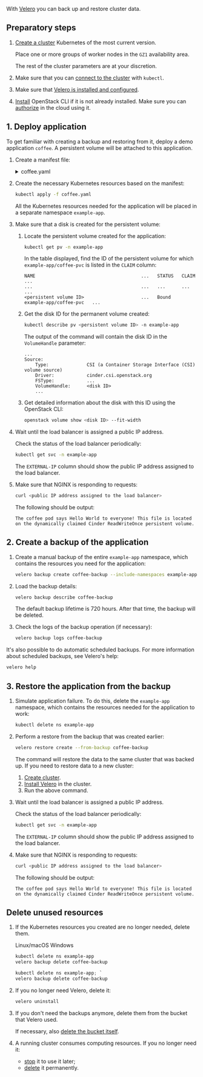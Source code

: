 With [Velero](https://velero.io/docs/main/) you can back up and restore cluster data.

## Preparatory steps

1. [Create a cluster](../../service-management/create-cluster) Kubernetes of the most current version.

   Place one or more groups of worker nodes in the `GZ1` availability area.

   The rest of the cluster parameters are at your discretion.

1. Make sure that you can [connect to the cluster](../../connect/kubectl) with `kubectl`.
1. Make sure that [Velero is installed and configured](../../install-tools/velero).
1. [Install](/en/tools-for-using-services/cli/openstack-cli/) OpenStack CLI if it is not already installed. Make sure you can [authorize](/en/tools-for-using-services/cli/openstack-cli/) in the cloud using it.

## 1. Deploy application

To get familiar with creating a backup and restoring from it, deploy a demo application `coffee`. A persistent volume will be attached to this application.

1. Create a manifest file:

   <details>
   <summary markdown="span">coffee.yaml</summary>

   ```yaml
   apiVersion: v1
   kind: Namespace
   metadata:
     name: example-app

   ---
   apiVersion: v1
   kind: PersistentVolumeClaim
   metadata:
     name: coffee-pvc
     namespace: example-app
   spec:
     accessModes:
       - ReadWriteOnce
     resources:
       requests:
         storage: 1Gi
     storageClassName: "csi-ceph-hdd-gz1"

   ---
   apiVersion: apps/v1
   kind: Deployment
   metadata:
     name: coffee
     namespace: example-app
   spec:
     replicas: 1
     selector:
       matchLabels:
         app: coffee
     template:
       metadata:
         labels:
           app: coffee
       spec:
         volumes:
           - name: coffee-volume
             persistentVolumeClaim:
               claimName: coffee-pvc
         initContainers:
           - name: write-html-for-nginx
             image: busybox
             volumeMounts:
               - name: coffee-volume
                 mountPath: /usr/share/nginx/html
             command: ["/bin/sh", "-c"]
             args:
               [
                 'echo "The coffee pod says Hello World to everyone! This file is located on the dynamically claimed Cinder ReadWriteOnce persistent volume." > /usr/share/nginx/html/index.html',
               ]
         containers:
           - name: coffee
             image: nginxdemos/nginx-hello
             volumeMounts:
               - name: coffee-volume
                 mountPath: /usr/share/nginx/html
             ports:
               - containerPort: 8080

   ---
   apiVersion: v1
   kind: Service
   metadata:
     name: coffee-svc
     namespace: example-app
   spec:
     type: LoadBalancer
     ports:
       - port: 80
         targetPort: 8080
         protocol: TCP
         name: http
     selector:
       app: coffee
   ```

   </details>

1. Create the necessary Kubernetes resources based on the manifest:

   ```bash
   kubectl apply -f coffee.yaml
   ```

   All the Kubernetes resources needed for the application will be placed in a separate namespace `example-app`.

1. Make sure that a disk is created for the persistent volume:

   1. Locate the persistent volume created for the application:

      ```bash
      kubectl get pv -n example-app
      ```

       In the table displayed, find the ID of the persistent volume for which `example-app/coffee-pvc` is listed in the `CLAIM` column:

      ```text
      NAME                                       ...   STATUS   CLAIM                    ...
      ...                                        ...   ...      ...                      ...
      <persistent volume ID>                     ...   Bound    example-app/coffee-pvc   ...
      ```

   1. Get the disk ID for the permanent volume created:

      ```bash
      kubectl describe pv <persistent volume ID> -n example-app
      ```

      The output of the command will contain the disk ID in the ``VolumeHandle`` parameter:

      ```text
      ...
      Source:
          Type:              CSI (a Container Storage Interface (CSI) volume source)
          Driver:            cinder.csi.openstack.org
          FSType:            ...
          VolumeHandle:      <disk ID>
          ...
      ```

   1. Get detailed information about the disk with this ID using the OpenStack CLI:

      ```bash
      openstack volume show <disk ID> --fit-width
      ```

1. Wait until the load balancer is assigned a public IP address.

    Check the status of the load balancer periodically:

   ```bash
   kubectl get svc -n example-app
   ```

   The `EXTERNAL-IP` column should show the public IP address assigned to the load balancer.

1. Make sure that NGINX is responding to requests:

   ```bash
   curl <public IP address assigned to the load balancer>
   ```

   The following should be output:

   ```text
   The coffee pod says Hello World to everyone! This file is located on the dynamically claimed Cinder ReadWriteOnce persistent volume.
   ```

## 2. Create a backup of the application

1. Create a manual backup of the entire `example-app` namespace, which contains the resources you need for the application:

   ```bash
   velero backup create coffee-backup --include-namespaces example-app
   ```

1. Load the backup details:

   ```bash
   velero backup describe coffee-backup
   ```

   <warn>

   The default backup lifetime is 720 hours. After that time, the backup will be deleted.

   </warn>

1. Check the logs of the backup operation (if necessary):

   ```bash
   velero backup logs coffee-backup
   ```

It's also possible to do automatic scheduled backups. For more information about scheduled backups, see Velero's help:

```bash
velero help
```

## 3. Restore the application from the backup

1. Simulate application failure. To do this, delete the `example-app` namespace, which contains the resources needed for the application to work:

   ```bash
   kubectl delete ns example-app
   ```

1. Perform a restore from the backup that was created earlier:

   ```bash
   velero restore create --from-backup coffee-backup
   ```

   The command will restore the data to the same cluster that was backed up. If you need to restore data to a new cluster:

   1. [Create cluster](../../service-management/create-cluster).
   1. [Install Velero](../../install-tools/velero) in the cluster.
   1. Run the above command.

1. Wait until the load balancer is assigned a public IP address.

   Check the status of the load balancer periodically:

   ```bash
   kubectl get svc -n example-app
   ```

   The `EXTERNAL-IP` column should show the public IP address assigned to the load balancer.

1. Make sure that NGINX is responding to requests:

   ```bash
   curl <public IP address assigned to the load balancer>
   ```

   The following should be output:

   ```text
   The coffee pod says Hello World to everyone! This file is located on the dynamically claimed Cinder ReadWriteOnce persistent volume.
   ```

## Delete unused resources

1. If the Kubernetes resources you created are no longer needed, delete them.

   <tabs>
   <tablist>
   <tab>Linux/macOS</tab>
   <tab>Windows</tab>
   </tablist>
   <tabpanel>

   ```bash
   kubectl delete ns example-app
   velero backup delete coffee-backup

   ```

   </tabpanel>
   <tabpanel>

   ```powershell
   kubectl delete ns example-app; `
   velero backup delete coffee-backup
   ```

   </tabpanel>
   </tabs>

1. If you no longer need Velero, delete it:

   ```bash
   velero uninstall
   ```

1. If you don't need the backups anymore, delete them from the bucket that Velero used.

   If necessary, also [delete the bucket itself](/en/storage/s3/service-management/buckets/bucket#removing_a_bucket).

1. A running cluster consumes computing resources. If you no longer need it:

   - [stop](../../service-management/manage-cluster#start_or_stop_the_cluster) it to use it later;
   - [delete](../../service-management/manage-cluster#delete_cluster) it permanently.
